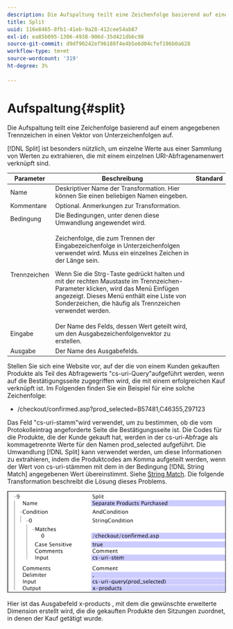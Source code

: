 ```yaml
---
description: Die Aufspaltung teilt eine Zeichenfolge basierend auf einem angegebenen Trennzeichen in einen Vektor von Unterzeichenfolgen auf.
title: Split
uuid: 116e8465-8fb1-41eb-9a28-412cee54ab87
exl-id: ea85b095-1306-4938-906d-35d421db6c98
source-git-commit: d9df90242ef96188f4e4b5e6d04cfef196b0a628
workflow-type: tm+mt
source-wordcount: '319'
ht-degree: 3%

---
```


# Aufspaltung{#split}

Die Aufspaltung teilt eine Zeichenfolge basierend auf einem angegebenen Trennzeichen in einen Vektor von Unterzeichenfolgen auf.

[!DNL Split] ist besonders nützlich, um einzelne Werte aus einer Sammlung von Werten zu extrahieren, die mit einem einzelnen URI-Abfragenamenwert verknüpft sind.

<table id="table_C97DA4E45DA844FAB8D61AABA22FF809"> 
 <thead> 
  <tr> 
   <th colname="col1" class="entry"> Parameter </th> 
   <th colname="col2" class="entry"> Beschreibung </th> 
   <th colname="col3" class="entry"> Standard </th> 
  </tr> 
 </thead>
 <tbody> 
  <tr> 
   <td colname="col1"> Name </td> 
   <td colname="col2"> Deskriptiver Name der Transformation. Hier können Sie einen beliebigen Namen eingeben. </td> 
   <td colname="col3"> </td> 
  </tr> 
  <tr> 
   <td colname="col1"> Kommentare </td> 
   <td colname="col2"> Optional. Anmerkungen zur Transformation. </td> 
   <td colname="col3"> </td> 
  </tr> 
  <tr> 
   <td colname="col1"> Bedingung </td> 
   <td colname="col2"> Die Bedingungen, unter denen diese Umwandlung angewendet wird. </td> 
   <td colname="col3"> </td> 
  </tr> 
  <tr> 
   <td colname="col1"> Trennzeichen </td> 
   <td colname="col2"> <p>Zeichenfolge, die zum Trennen der Eingabezeichenfolge in Unterzeichenfolgen verwendet wird. Muss ein einzelnes Zeichen in der Länge sein. </p> <p> Wenn Sie die Strg-Taste gedrückt halten und mit der rechten Maustaste im Trennzeichen-Parameter klicken, wird das Menü Einfügen angezeigt. Dieses Menü enthält eine Liste von Sonderzeichen, die häufig als Trennzeichen verwendet werden. </p> </td> 
   <td colname="col3"> </td> 
  </tr> 
  <tr> 
   <td colname="col1"> Eingabe </td> 
   <td colname="col2"> Der Name des Felds, dessen Wert geteilt wird, um den Ausgabezeichenfolgenvektor zu erstellen. </td> 
   <td colname="col3"> </td> 
  </tr> 
  <tr> 
   <td colname="col1"> Ausgabe </td> 
   <td colname="col2"> Der Name des Ausgabefelds. </td> 
   <td colname="col3"> </td> 
  </tr> 
 </tbody> 
</table>

Stellen Sie sich eine Website vor, auf der die von einem Kunden gekauften Produkte als Teil des Abfragewerts &quot;cs-uri-Query&quot;aufgeführt werden, wenn auf die Bestätigungsseite zugegriffen wird, die mit einem erfolgreichen Kauf verknüpft ist. Im Folgenden finden Sie ein Beispiel für eine solche Zeichenfolge:

* /checkout/confirmed.asp?prod_selected=B57481,C46355,Z97123

Das Feld &quot;cs-uri-stamm&quot;wird verwendet, um zu bestimmen, ob die vom Protokolleintrag angeforderte Seite die Bestätigungsseite ist. Die Codes für die Produkte, die der Kunde gekauft hat, werden in der cs-uri-Abfrage als kommagetrennte Werte für den Namen prod_selected aufgeführt. Die Umwandlung [!DNL Split] kann verwendet werden, um diese Informationen zu extrahieren, indem die Produktcodes am Komma aufgeteilt werden, wenn der Wert von cs-uri-stämmen mit dem in der Bedingung [!DNL String Match] angegebenen Wert übereinstimmt. Siehe [String Match](../../../../../home/c-dataset-const-proc/c-conditions/c-test-ops/c-test-op-con.md#section-f8d132085c6b4500bfbe4515b848142f). Die folgende Transformation beschreibt die Lösung dieses Problems.

![](assets/cfg_TransformationType_Split.png)

Hier ist das Ausgabefeld x-products , mit dem die gewünschte erweiterte Dimension erstellt wird, die die gekauften Produkte den Sitzungen zuordnet, in denen der Kauf getätigt wurde.
